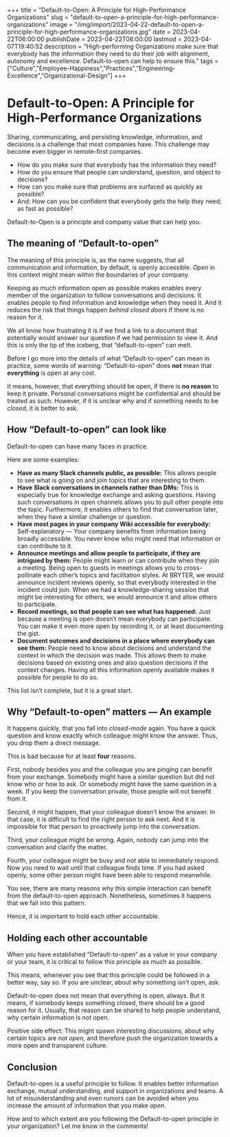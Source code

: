 +++
title = "Default-to-Open: A Principle for High-Performance Organizations"
slug = "default-to-open-a-principle-for-high-performance-organizations"
image = "/img/import/2023-04-22-default-to-open-a-principle-for-high-performance-organizations.jpg"
date = 2023-04-22T06:00:00
publishDate = 2023-04-22T06:00:00
lastmod = 2023-04-07T19:40:52
description = "High-performing Organizations make sure that everybody has the information they need to do their job with alignment, autonomy and excellence. Default-to-open can help to ensure this."
tags = ["Culture","Employee-Happiness","Practices","Engineering-Excellence","Organizational-Design"]
+++
# Default-to-Open: A Principle for High-Performance Organizations

Sharing, communicating, and persisting knowledge, information, and decisions is a challenge that most companies have. This challenge may become even bigger in remote-first companies.

* How do you make sure that everybody has the information they need?
* How do you ensure that people can understand, question, and object to decisions?
* How can you make sure that problems are surfaced as quickly as possible?
* And: How can you be confident that everybody gets the help they need; as fast as possible?

Default-to-Open is a principle and company value that can help you.

## The meaning of “Default-to-open”

The meaning of this principle is, as the name suggests, that all communication and information, by default, is openly accessible. _Open_ in this context might mean within the boundaries of your company.

Keeping as much information open as possible makes enables every member of the organization to follow conversations and decisions. It enables people to find information and knowledge when they need it. And it reduces the risk that things happen _behind closed doors_ if there is no reason for it.

We all know how frustrating it is if we find a link to a document that potentially would answer our question if we had permission to view it. And this is only the tip of the iceberg, that “default-to-open” can melt.

Before I go more into the details of what “Default-to-open” can mean in practice, some words of warning: “Default-to-open” does **not** mean that **everything** is open at any cost.

It means, however, that everything should be open, if there is **no reason** to keep it private. Personal conversations might be confidential and should be treated as such. However, if it is unclear why and if something needs to be _closed_, it is better to ask.

## How “Default-to-open” can look like

Default-to-open can have many faces in practice.

Here are some examples:

* **Have as many Slack channels public, as possible:** This allows people to see what is going on and join topics that are interesting to them.
* **Have Slack conversations in channels rather than DMs:** This is especially true for knowledge exchange and asking questions. Having such conversations in open channels allows you to pull other people into the topic. Furthermore, it enables others to find that conversation later, when they have a similar challenge or question.
* **Have most pages in your company Wiki accessible for everybody:** Self-explanatory — Your company benefits from information being broadly accessible. You never know who might need that information or can contribute to it.
* **Announce meetings and allow people to participate, if they are intrigued by them:** People might learn or can contribute when they join a meeting. Being open to guests in meetings allows you to cross-pollinate each other’s topics and facilitation styles. At BRYTER, we would announce incident reviews openly, so that everybody interested in the incident could join. When we had a knowledge-sharing session that might be interesting for others, we would announce it and allow others to participate.
* **Record meetings, so that people can see what has happened:** Just because a meeting is open doesn’t mean everybody can participate. You can make it even more open by recording it, or at least documenting the gist.
* **Document outcomes and decisions in a place where everybody can see them:** People need to know about decisions and understand the context in which the decision was made. This allows them to make decisions based on existing ones and also question decisions if the context changes. Having all this information openly available makes it possible for people to do so.

This list isn’t complete, but it is a great start. 

## Why “Default-to-open” matters — An example

It happens quickly, that you fall into _closed-mode_ again. You have a quick question and know exactly which colleague might know the answer. Thus, you drop them a direct message.

This is bad because for at least **four** reasons.

First, nobody besides you and the colleague you are pinging can benefit from your exchange. Somebody might have a similar question but did not know who or how to ask. Or somebody might have the same question in a week. If you keep the conversation private, those people will not benefit from it.

Second, it might happen, that your colleague doesn’t know the answer. In that case, it is difficult to find the right person to ask next. And it is impossible for that person to proactively jump into the conversation.

Third, your colleague might be wrong. Again, nobody can jump into the conversation and clarify the matter.

Fourth, your colleague might be busy and not able to immediately respond. Now you need to wait until that colleague finds time. If you had asked openly, some other person might have been able to respond meanwhile.

You see, there are many reasons why this simple interaction can benefit from the default-to-open approach. Nonetheless, sometimes it happens that we fall into this pattern.

Hence, it is important to hold each other accountable.

## Holding each other accountable

When you have established “Default-to-open” as a value in your company or your team, it is critical to follow this principle as much as possible.

This means, whenever you see that this principle could be followed in a better way, say so. If you are unclear, about why something isn’t open, ask.

Default-to-open does not mean that everything is open, always. But it means, if somebody keeps something closed, there should be a good reason for it. Usually, that reason can be shared to help people understand, why certain information is not open.

Positive side effect: This might spawn interesting discussions, about why certain topics are not _open_, and therefore push the organization towards a more open and transparent culture.

## Conclusion

Default-to-open is a useful principle to follow. It enables better information exchange, mutual understanding, and support in organizations and teams. A lot of misunderstanding and even rumors can be avoided when you increase the amount of information that you make _open_.

How and to which extent are you following the Default-to-open principle in your organization? Let me know in the comments!